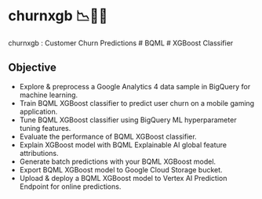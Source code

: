 # churnxgb 📉🚀😀
churnxgb : Customer Churn Predictions # BQML # XGBoost Classifier

## Objective
- Explore & preprocess a Google Analytics 4 data sample in BigQuery for machine learning.
- Train BQML XGBoost classifier to predict user churn on a mobile gaming application.
- Tune BQML XGBoost classifier using BigQuery ML hyperparameter tuning features.
- Evaluate the performance of BQML XGBoost classifier.
- Explain XGBoost model with BQML Explainable AI global feature attributions.
- Generate batch predictions with your BQML XGBoost model.
- Export BQML XGBoost model to Google Cloud Storage bucket.
- Upload & deploy a BQML XGBoost model to Vertex AI Prediction Endpoint for online predictions.
